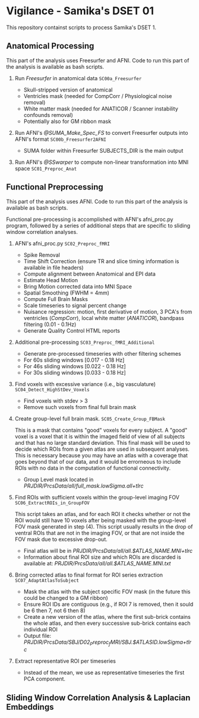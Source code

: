 # Vigilance - Samika's DSET 01

This repository containst scripts to process Samika's DSET 1. 

## Anatomical Processing

This part of the analysis uses Freesurfer and AFNI. Code to run this part of the analysis is available as bash scripts.

1. Run _Freesurfer_ in anatomical data `SC00a_Freesurfer`
   * Skull-stripped version of anatomical
   * Ventricles mask (needed for CompCorr / Physiological noise removal)
   * White matter mask (needed for ANATICOR / Scanner instability confounds removal)
   * Potentially also for GM ribbon mask 

2. Run AFNI's _@SUMA_Make_Spec_FS_ to convert Freesurfer outputs into AFNI's format `SC00b_Freesurfer2AFNI`
   * SUMA folder within Freesurfer SUBJECTS_DIR is the main output

3. Run AFNI's _@SSwarper_ to compute non-linear transformation into MNI space `SC01_Preproc_Anat`

## Functional Preprocessing

This part of the analysis uses AFNI. Code to run this part of the analysis is available as bash scripts.

Functional pre-processing is accomplished with AFNI's afni_proc.py program, followed by a series of additional steps that are specific to sliding window correlation analyses. 

1. AFNI's afni_proc.py `SC02_Preproc_fMRI`
   * Spike Removal
   * Time Shift Correction (ensure TR and slice timing information is available in file headers)
   * Compute alignment between Anatomical and EPI data
   * Estimate Head Motion
   * Bring Motion corrected data into MNI Space
   * Spatial Smoothing (FWHM = 4mm)
   * Compute Full Brain Masks
   * Scale timeseries to signal percent change
   * Nuisance regression: motion, first derivative of motion, 3 PCA's from ventricles (_CompCorr_), local white matter (_ANATICOR_), bandpass filtering (0.01 - 0.1Hz)
   * Generate Quality Control HTML reports
  
2. Additional pre-processing `SC03_Preproc_fMRI_Additional`
   * Generate pre-processed timeseries with other filtering schemes
   * For 60s sliding windows [0.017 - 0.18 Hz]
   * For 46s sliding windows [0.022 - 0.18 Hz]
   * For 30s sliding windows [0.033 - 0.18 Hz]
  
3. Find voxels with excessive variance (i.e., big vasculature) `SC04_Detect_HighStDev_Voxels`
   * Find voxels with stdev > 3
   * Remove such voxels from final full brain mask
  
4. Create group-level full brain mask. `SC05_Create_Group_FBMask`

   This is a mask that contains "good" voxels for every subject. A "good" voxel is a voxel that it is within the imaged field of view of all subjects and that has no large standard deviation. This final mask will be used to decide which ROIs from a given atlas are used in subsequent analyses. This is necessary because you may have an atlas with a coverage that goes beyond that of our data, and it would be errorneous to include ROIs with no data in the computation of functional connectivity.
   * Group Level mask located in *PRJDIR/PrcsData/all/full_mask.lowSigma.all+tlrc*
   
5. Find ROIs with sufficient voxels within the group-level imaging FOV `SC06_ExtractROIs_in_GroupFOV`

   This script takes an atlas, and for each ROI it checks whether or not the ROI would still have 10 voxels after being masked with the group-level FOV mask generated in step (4). This script usually results in the drop of ventral ROIs that are not in the imaging FOV, or that are not inside the FOV mask due to excessive drop-out. 
   
   * Final atlas will be in *PRJDIR/PrcsData/all/all.$ATLAS_NAME.MNI+tlrc*
   * Information about final ROI size and which ROIs are discarded is available at: *PRJDIR/PrcsData/all/all.$ATLAS_NAME.MNI.txt*
   
6. Bring corrected atlas to final format for ROI series extraction `SC07_AdaptAtlasToSubject`
   * Mask the atlas with the subject specific FOV mask (in the future this could be changed to a GM ribbon)
   * Ensure ROI IDs are contiguous (e.g., if ROI 7 is removed, then it sould be 6 then 7, not 6 then 8)
   * Create a new version of the atlas, where the first sub-brick contains the whole atlas, and then every successive sub-brick contains each individual ROI
   * Output file: *PRJDIR/PrcsData/$SBJ/D02_Preproc_fMRI/$SBJ.$ATLASID.lowSigma+tlrc*

7. Extract representative ROI per timeseries
   * Instead of the mean, we use as representative timeseries the first PCA component.
   
## Sliding Window Correlation Analysis & Laplacian Embeddings
